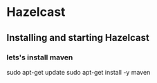 # Hazelcast
## Installing and starting Hazelcast

### lets's install maven
sudo apt-get update
sudo apt-get install -y maven


